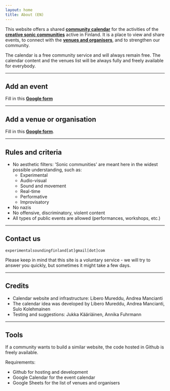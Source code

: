 ```yaml
---
layout: home
title: About (EN)
---
```


<!-- <script src="/assets/colorTitle.js"></script> -->
This website offers a shared **[community calendar](index.md)** for the activities of the **[creative sonic communities](#rules-and-criteria)** active in Finland.
It is a place to view and share events, to connect with the **[venues and organisers](venues.md)**, and to strengthen our community. 

The calendar is a free community service and will always remain free. The calendar content and the venues list will be always fully and freely available for everybody.

---

## Add an event
Fill in this **[Google form](https://forms.gle/9Cb2oSwamWKdqRru8)**

---
## Add a venue or organisation
Fill in this **[Google form](https://docs.google.com/forms/d/e/1FAIpQLSdiHSyW8CQkjNykXwj6pLYfZRt0d050XxCU2XqsVQdpOGnfBw/viewform)**.

---

## Rules and criteria
- No aesthetic filters: 'Sonic communities' are meant here in the widest possible understanding, such as:
  - Experimental
  - Audio-visual
  - Sound and movement
  - Real-time
  - Performative
  - Improvisatory
- No nazis
- No offensive, discriminatory, violent content
- All types of public events are allowed (performances, workshops, etc.)

---

## Contact us
`experimentalsoundingfinland[at]gmail[dot]com` 

Please keep in mind that this site is a voluntary service - we will try to answer you quickly, but sometimes it might take a few days.

---

## Credits
- Calendar website and infrastructure: Libero Mureddu, Andrea Mancianti
- The calendar idea was developed by Libero Mureddu, Andrea Mancianti, Sulo Kolehmainen
- Testing and suggestions: Jukka Kääriäinen, Annika Fuhrmann

---

## Tools
If a community wants to build a similar website, the code hosted in Github is freely available.

Requirements:
- Github for hosting and development
- Google Calendar for the event calendar
- Google Sheets for the list of venues and organisers


<link rel="shortcut icon" type="image/x-icon" href="favicon.ico?">
